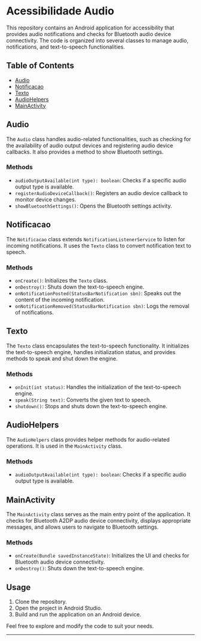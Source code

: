# Acessibilidade Audio


This repository contains an Android application for accessibility that provides audio notifications and checks for Bluetooth audio device connectivity. The code is organized into several classes to manage audio, notifications, and text-to-speech functionalities.

## Table of Contents

- [Audio](#audio)
- [Notificacao](#notificacao)
- [Texto](#texto)
- [AudioHelpers](#audiohelpers)
- [MainActivity](#mainactivity)

## Audio

The `Audio` class handles audio-related functionalities, such as checking for the availability of audio output devices and registering audio device callbacks. It also provides a method to show Bluetooth settings.

### Methods

- `audioOutputAvailable(int type): boolean`: Checks if a specific audio output type is available.
- `registerAudioDeviceCallback()`: Registers an audio device callback to monitor device changes.
- `showBluetoothSettings()`: Opens the Bluetooth settings activity.

## Notificacao

The `Notificacao` class extends `NotificationListenerService` to listen for incoming notifications. It uses the `Texto` class to convert notification text to speech.

### Methods

- `onCreate()`: Initializes the `Texto` class.
- `onDestroy()`: Shuts down the text-to-speech engine.
- `onNotificationPosted(StatusBarNotification sbn)`: Speaks out the content of the incoming notification.
- `onNotificationRemoved(StatusBarNotification sbn)`: Logs the removal of notifications.

## Texto

The `Texto` class encapsulates the text-to-speech functionality. It initializes the text-to-speech engine, handles initialization status, and provides methods to speak and shut down the engine.

### Methods

- `onInit(int status)`: Handles the initialization of the text-to-speech engine.
- `speak(String text)`: Converts the given text to speech.
- `shutdown()`: Stops and shuts down the text-to-speech engine.

## AudioHelpers

The `AudioHelpers` class provides helper methods for audio-related operations. It is used in the `MainActivity` class.

### Methods

- `audioOutputAvailable(int type): boolean`: Checks if a specific audio output type is available.

## MainActivity

The `MainActivity` class serves as the main entry point of the application. It checks for Bluetooth A2DP audio device connectivity, displays appropriate messages, and allows users to navigate to Bluetooth settings.

### Methods

- `onCreate(Bundle savedInstanceState)`: Initializes the UI and checks for Bluetooth audio device connectivity.
- `onDestroy()`: Shuts down the text-to-speech engine.

## Usage

1. Clone the repository.
2. Open the project in Android Studio.
3. Build and run the application on an Android device.

Feel free to explore and modify the code to suit your needs.
****
